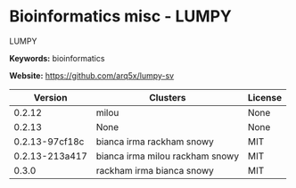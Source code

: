 # Bioinformatics misc - LUMPY

LUMPY

**Keywords:** bioinformatics

**Website:** <https://github.com/arq5x/lumpy-sv>

| Version | Clusters | License |
| ------- | -------- | ------- |
| 0.2.12 | milou | None |
| 0.2.13 | None | None |
| 0.2.13-97cf18c | bianca irma rackham snowy | MIT |
| 0.2.13-213a417 | bianca irma milou rackham snowy | MIT |
| 0.3.0 | rackham irma bianca snowy | MIT |
